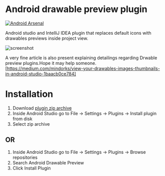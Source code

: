 # Android drawable preview plugin

[![Android Arsenal]( https://img.shields.io/badge/Android%20Arsenal-Android%20drawable%20preview%20plugin-green.svg?style=flat )]( https://android-arsenal.com/details/1/7000 )

Android studio and IntelliJ IDEA plugin that replaces default icons with drawables previews inside project view.

![screenshot](./screenshot.png)

A very fine article is also present explaining detailings regarding Drwable preview plugins.Hope it may help someone.
[https://medium.com/mindorks/view-your-drawables-images-thumbnails-in-android-studio-1baacb0ce784]

# Installation

1. Download [plugin zip archive](./release/drawable_preview-1.1.4.zip)
2. Inside Android Studio go to File -> Settings -> Plugins -> Install plugin from disk
3. Select zip archive

## OR

1. Inside Android Studio go to File -> Settings -> Plugins -> Browse repositories
2. Search Android Drawable Preview
3. Click Install Plugin
